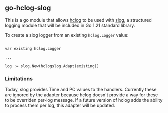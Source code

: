 ## go-hclog-slog

This is a go module that allows [hclog](https://github.com/hashicorp/go-hclog) to be used with
[slog](https://pkg.go.dev/golang.org/x/exp/slog), a structured logging module that will be
included in Go 1.21 standard library.

To create a slog logger from an existing `hclog.Logger` value:

```

var existing hclog.Logger

...

log := slog.New(hclogslog.Adapt(existing))

```


### Limitations

Today, slog provides Time and PC values to the handlers. Currently these are ignored by the adapter because hclog
doesn't provide a way for these to be overriden per-log message. If a future version of hclog
adds the ability to process them per log, this adapter will be updated.
